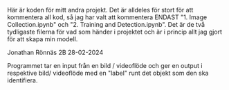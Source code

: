 Här är koden för mitt andra projekt. Det är alldeles för stort för att kommentera all kod, så jag har valt att kommentera ENDAST "1. Image Collection.ipynb" och "2. Training and Detection.ipynb".
Det är de två tydligaste filerna för vad som händer i projektet och är i princip allt jag gjort för att skapa min modell.


Jonathan Rönnäs 2B
28-02-2024

Programmet tar en input från en bild / videoflöde och ger en output i respektive bild/ videoflöde med en "label" runt det objekt som den ska identifiera. 
